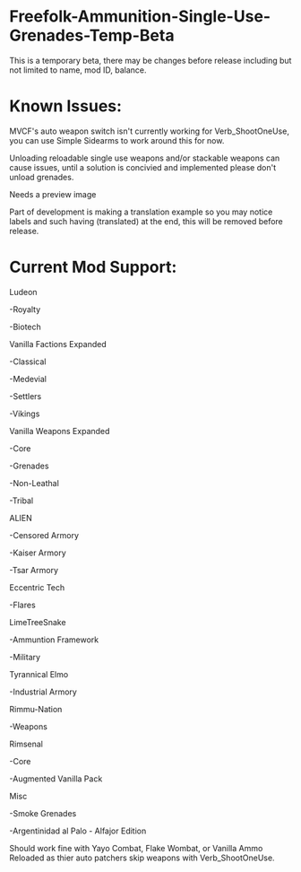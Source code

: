 # Freefolk-Ammunition-Single-Use-Grenades-Temp-Beta

This is a temporary beta, there may be changes before release including but not limited to name, mod ID, balance.

# Known Issues:

MVCF's auto weapon switch isn't currently working for Verb_ShootOneUse, you can use Simple Sidearms to work around this for now.

Unloading reloadable single use weapons and/or stackable weapons can cause issues, until a solution is concivied and implemented please don't unload grenades.

Needs a preview image

Part of development is making a translation example so you may notice labels and such having (translated) at the end, this will be removed before release.

# Current Mod Support:

Ludeon

-Royalty

-Biotech

Vanilla Factions Expanded

-Classical

-Medevial

-Settlers

-Vikings

Vanilla Weapons Expanded

-Core

-Grenades

-Non-Leathal

-Tribal

ALIEN

-Censored Armory

-Kaiser Armory

-Tsar Armory

Eccentric Tech

-Flares

LimeTreeSnake

-Ammuntion Framework

-Military

Tyrannical Elmo

-Industrial Armory

Rimmu-Nation

-Weapons

Rimsenal

-Core

-Augmented Vanilla Pack

Misc

-Smoke Grenades

-Argentinidad al Palo - Alfajor Edition

Should work fine with Yayo Combat, Flake Wombat, or Vanilla Ammo Reloaded as thier auto patchers skip weapons with Verb_ShootOneUse.
